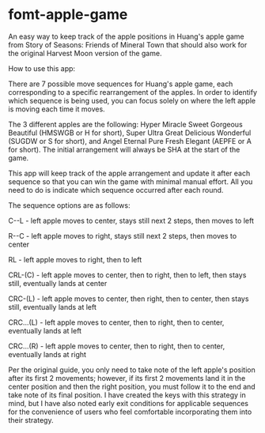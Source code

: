 # fomt-apple-game
An easy way to keep track of the apple positions in Huang's apple game from Story of Seasons: Friends of Mineral Town that should also work for the original Harvest Moon version of the game.


How to use this app:

There are 7 possible move sequences for Huang's apple game, each corresponding to a specific rearrangement of the apples. In order to identify which sequence is being used, you can focus solely on where the left apple is moving each time it moves.


The 3 different apples are the following: Hyper Miracle Sweet Gorgeous Beautiful (HMSWGB or H for short), Super Ultra Great Delicious Wonderful (SUGDW or S for short), and Angel Eternal Pure Fresh Elegant (AEPFE or A for short). The initial arrangement will always be SHA at the start of the game.


This app will keep track of the apple arrangement and update it after each sequence so that you can win the game with minimal manual effort. All you need to do is indicate which sequence occurred after each round.


The sequence options are as follows:

C--L - left apple moves to center, stays still next 2 steps, then moves to left 

R--C - left apple moves to right, stays still next 2 steps, then moves to center

RL - left apple moves to right, then to left

CRL-(C) - left apple moves to center, then to right, then to left, then stays still, eventually lands at center

CRC-(L) - left apple moves to center, then right, then to center, then stays still, eventually lands at left

CRC...(L) - left apple moves to center, then to right, then to center, eventually lands at left

CRC...(R) - left apple moves to center, then to right, then to center, eventually lands at right


Per the original guide, you only need to take note of the left apple's position after its first 2 movements; however, if its first 2 movements land it in the center position and then the right position, you must follow it to the end and take note of its final position. I have created the keys with this strategy in mind, but I have also noted early exit conditions for applicable sequences for the convenience of users who feel comfortable incorporating them into their strategy.
